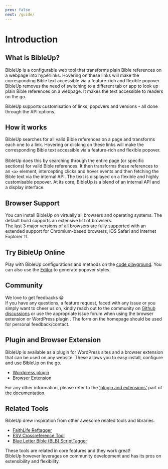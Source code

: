 ```yaml
---
prev: false
next: /guide/
---
```


# Introduction

## What is BibleUp? 
BibleUp is a configurable web tool that transforms plain Bible references on a webpage into hyperlinks. Hovering on these links will make the corresponding Bible text accessible via a feature-rich and flexible popover.<br>
BibleUp removes the need of switching to a different tab or app to look up plain Bible references on a webpage. It makes the text accessible to readers on the go.

BibleUp supports customisation of links, popovers and versions - all done through the API options.

## How it works
BibleUp searches for all valid Bible references on a page and transforms each one to a link. Hovering or clicking on these links will make the corresponding Bible text accessible via a feature-rich and flexible popover.
<br><br>
BibleUp does this by searching through the entire page (or specific sections) for valid Bible references. It then transforms these references to an `<a>` element, intercepting clicks and hover events and then fetching the Bible text via the internal API. The text is displayed on a flexible and highly customisable popover.
At its core, BibleUp is a blend of an internal API and a display interface.

## Browser Support
You can install BibleUp on virtually all browsers and operating systems. The default build supports an extensive list of browsers. <br>The last 3 major versions of all browsers are fully supported with an extended support for Chromium-based browsers, iOS Safari and Internet Explorer 11. 

## Try BibleUp Online
Play with BibleUp configurations and methods on the [code playground](https://stackblitz.com/edit/bibleup). You can also use the [Editor](https://bibleup.netlify.app/demo#editor) to generate popover styles.

## Community
We love to get feedbacks 😀<br>
If you have any questions, a feature request, faced with any issue or you simply want to cheer us on, kindly reach out to the community on [Github discussions](https://github.com/bibleup/bibleup/discussions) or use the appropriate issue forum when using the browser extension or WordPress plugin .
The form on the homepage should be used for personal feedback/contact.

## Plugin and Browser Extension
BibleUp is available as a plugin for WordPress sites and a browser extension that can be used on any website. These allows you to easy install, configure and use BibleUp on the go.

- [Wordpress plugin]()
- [Browser Extension]()

For any other information, please refer to the ['plugin and extensions'](https://bibleup.netlify.app/docs/plugins/) part of the documentation.

## Related Tools
BibleUp drew inspiration from other awesome related tools and libraries. 
- [FaithLife Reftagger](https://faithlife.com/products/reftagger)
- [ESV Crossreference Tool](https://www.esv.org/resources/esv-crossreference-tool/)
- [Blue Letter Bible (BLB) ScriptTagger](https://www.blueletterbible.org/webtools/blb_scripttagger.cfm)

These tools are related in core features and they work great! <br>
BibleUp however leverages on community development and has its pros on extensibility and flexibility.
